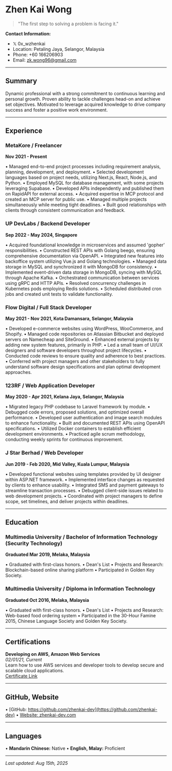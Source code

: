 # Zhen Kai Wong

> "The first step to solving a problem is facing it."

**Contact Information:**
- 𝕏 0x_wzhenkai
- Location: Petaling Jaya, Selangor, Malaysia
- Phone: +60 166206903
- Email: zk.wong96@gmail.com

---

## Summary

Dynamic professional with a strong commitment to continuous learning and personal growth. Proven ability to tackle challenges head-on and achieve set objectives. Motivated to leverage acquired knowledge to drive company success and foster a positive work environment.

---

## Experience

### MetaKore / Freelancer
**Nov 2021 - Present**

• Managed end-to-end project processes including requirement analysis, planning, development, and deployment.
• Selected development languages based on project needs, utilizing Next.js, React, Node.js, and Python.
• Employed MySQL for database management, with some projects leveraging Supabase.
• Developed APIs independently and published them on RapidAPI for external access.
• Acquired expertise in MCP protocol and created an MCP server for public use.
• Managed multiple projects simultaneously while meeting tight deadlines.
• Built good relationships with clients through consistent communication and feedback.

### UP DevLabs / Backend Developer
**Sep 2022 - May 2024, Singapore**

• Acquired foundational knowledge in microservices and assumed 'gopher' responsibilities.
• Constructed REST APIs with Golang beego, ensuring comprehensive documentation via OpenAPI.
• Integrated new features into backoffice system utilizing Vue.js and Golang technologies.
• Managed data storage in MySQL and synchronized it with MongoDB for consistency.
• Implemented event-driven data storage in MongoDB, syncing with MySQL through Apache Kafka.
• Orchestrated communication between services using gRPC and HTTP APIs.
• Resolved concurrency challenges in Kubernetes pods employing Redis solutions.
• Scheduled distributed cron jobs and created unit tests to validate functionality.

### Flow Digital / Full Stack Developer
**May 2021 - Nov 2021, Kota Damansara, Selangor, Malaysia**

• Developed e-commerce websites using WordPress, WooCommerce, and Shopify.
• Managed code repositories on Atlassian Bitbucket and deployed servers on Namecheap and SiteGround.
• Enhanced external projects by adding new system features, primarily in PHP.
• Led a small team of UI/UX designers and software developers throughout project lifecycles.
• Conducted code reviews to ensure quality and adherence to best practices.
• Conferred with project managers and other stakeholders to fully understand software design specifications and plan optimal development approaches.

### 123RF / Web Application Developer
**May 2020 - Apr 2021, Kelana Jaya, Selangor, Malaysia**

• Migrated legacy PHP codebase to Laravel framework by module.
• Debugged code errors, proposed solutions, and optimized overall performance.
• Developed user authentication and image search modules to enhance functionality.
• Built and documented REST APIs using OpenAPI specifications.
• Utilized Docker containers to establish efficient development environments.
• Practiced agile scrum methodology, conducting weekly sprints for continuous improvement.

### J Star Berhad / Web Developer
**Jun 2019 - Feb 2020, Mid Valley, Kuala Lumpur, Malaysia**

• Developed functional websites using templates provided by UI designer within ASP.NET framework.
• Implemented interface changes as requested by clients to enhance usability.
• Integrated SMS and payment gateways to streamline transaction processes.
• Debugged client-side issues related to web development projects.
• Coordinated with project managers to define scope, set timelines, and deliver projects within deadlines.

---

## Education

### Multimedia University / Bachelor of Information Technology (Security Technology)
**Graduated Mar 2019, Melaka, Malaysia**

• Graduated with first-class honors.
• Dean's List
• Projects and Research: Blockchain-based online sharing platform
• Participated in Golden Key Society.

### Multimedia University / Diploma in Information Technology
**Graduated Oct 2016, Melaka, Malaysia**

• Graduated with first-class honors.
• Dean's List
• Projects and Research: Web-based food ordering system
• Participated in the 30-Hour Famine 2015, Chinese Language Society and Golden Key Society.

---

## Certifications

**Developing on AWS, Amazon Web Services**  
*02/01/21, Current*  
Learn how to use AWS services and developer tools to develop secure and scalable cloud applications.  
[Certificate Link](https://drive.google.com/file/d/10cRIrAPrYwkhtxAPI4JY35jl0kGJ9EA4/view?usp=sharing)

---

## GitHub, Website

• [GitHub: https://github.com/zhenkai-dev](https://github.com/zhenkai-dev)
• [Website: zhenkai-dev.com](https://zhenkai-dev.com)

---

## Languages

• **Mandarin Chinese:** Native
• **English, Malay:** Proficient

---

*Last updated: Aug 15th, 2025*